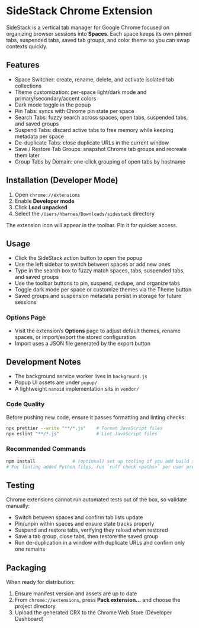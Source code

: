 # SideStack Chrome Extension

SideStack is a vertical tab manager for Google Chrome focused on organizing browser sessions into **Spaces**. Each space keeps its own pinned tabs, suspended tabs, saved tab groups, and color theme so you can swap contexts quickly.

## Features

- Space Switcher: create, rename, delete, and activate isolated tab collections
- Theme customization: per-space light/dark mode and primary/secondary/accent colors
- Dark mode toggle in the popup
- Pin Tabs: syncs with Chrome pin state per space
- Search Tabs: fuzzy search across spaces, open tabs, suspended tabs, and saved groups
- Suspend Tabs: discard active tabs to free memory while keeping metadata per space
- De-duplicate Tabs: close duplicate URLs in the current window
- Save / Restore Tab Groups: snapshot Chrome tab groups and recreate them later
- Group Tabs by Domain: one-click grouping of open tabs by hostname

## Installation (Developer Mode)

1. Open `chrome://extensions`
2. Enable **Developer mode**
3. Click **Load unpacked**
4. Select the `/Users/hbarnes/Downloads/sidestack` directory

The extension icon will appear in the toolbar. Pin it for quicker access.

## Usage

- Click the SideStack action button to open the popup
- Use the left sidebar to switch between spaces or add new ones
- Type in the search box to fuzzy match spaces, tabs, suspended tabs, and saved groups
- Use the toolbar buttons to pin, suspend, dedupe, and organize tabs
- Toggle dark mode per space or customize themes via the Theme button
- Saved groups and suspension metadata persist in storage for future sessions

### Options Page

- Visit the extension’s **Options** page to adjust default themes, rename spaces, or import/export the stored configuration
- Import uses a JSON file generated by the export button

## Development Notes

- The background service worker lives in `background.js`
- Popup UI assets are under `popup/`
- A lightweight `nanoid` implementation sits in `vendor/`

### Code Quality

Before pushing new code, ensure it passes formatting and linting checks:

```bash
npx prettier --write "**/*.js"    # Format JavaScript files
npx eslint "**/*.js"              # Lint JavaScript files
```

### Recommended Commands

```bash
npm install              # (optional) set up tooling if you add build steps
# For linting added Python files, run `ruff check <paths>` per user preference
```

## Testing

Chrome extensions cannot run automated tests out of the box, so validate manually:

- Switch between spaces and confirm tab lists update
- Pin/unpin within spaces and ensure state tracks properly
- Suspend and restore tabs, verifying they reload when restored
- Save a tab group, close tabs, then restore the saved group
- Run de-duplication in a window with duplicate URLs and confirm only one remains

## Packaging

When ready for distribution:

1. Ensure manifest version and assets are up to date
2. From `chrome://extensions`, press **Pack extension...** and choose the project directory
3. Upload the generated CRX to the Chrome Web Store (Developer Dashboard)

